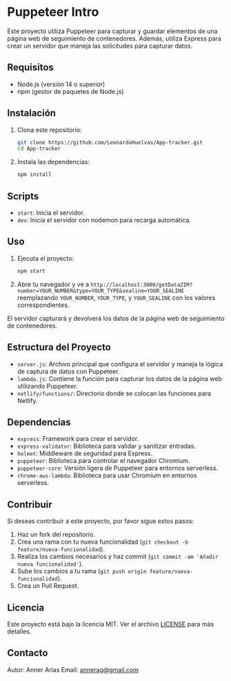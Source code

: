 # Puppeteer Intro

Este proyecto utiliza Puppeteer para capturar y guardar elementos de una página web de seguimiento de contenedores. Además, utiliza Express para crear un servidor que maneja las solicitudes para capturar datos.

## Requisitos

- Node.js (versión 14 o superior)
- npm (gestor de paquetes de Node.js)

## Instalación

1. Clona este repositorio:

    ```sh
    git clone https://github.com/LeonardoHuelvas/App-tracker.git
    cd App-tracker
    ```

2. Instala las dependencias:

    ```sh
    npm install
    ```

## Scripts

- `start`: Inicia el servidor.
- `dev`: Inicia el servidor con nodemon para recarga automática.

## Uso

1. Ejecuta el proyecto:

    ```sh
    npm start
    ```

2. Abre tu navegador y ve a `http://localhost:3000/getDataZIM?number=YOUR_NUMBER&type=YOUR_TYPE&sealine=YOUR_SEALINE` reemplazando `YOUR_NUMBER`, `YOUR_TYPE`, y `YOUR_SEALINE` con los valores correspondientes.

El servidor capturará y devolverá los datos de la página web de seguimiento de contenedores.

## Estructura del Proyecto

- `server.js`: Archivo principal que configura el servidor y maneja la lógica de captura de datos con Puppeteer.
- `lambda.js`: Contiene la función para capturar los datos de la página web utilizando Puppeteer.
- `netlify/functions/`: Directorio donde se colocan las funciones para Netlify.

## Dependencias

- `express`: Framework para crear el servidor.
- `express-validator`: Biblioteca para validar y sanitizar entradas.
- `helmet`: Middleware de seguridad para Express.
- `puppeteer`: Biblioteca para controlar el navegador Chromium.
- `puppeteer-core`: Versión ligera de Puppeteer para entornos serverless.
- `chrome-aws-lambda`: Biblioteca para usar Chromium en entornos serverless.

## Contribuir

Si deseas contribuir a este proyecto, por favor sigue estos pasos:

1. Haz un fork del repositorio.
2. Crea una rama con tu nueva funcionalidad (`git checkout -b feature/nueva-funcionalidad`).
3. Realiza los cambios necesarios y haz commit (`git commit -am 'Añadir nueva funcionalidad'`).
4. Sube los cambios a tu rama (`git push origin feature/nueva-funcionalidad`).
5. Crea un Pull Request.

## Licencia

Este proyecto está bajo la licencia MIT. Ver el archivo [LICENSE](LICENSE) para más detalles.

## Contacto

Autor: Anner Arias 
Email: annerag@gmail.com
